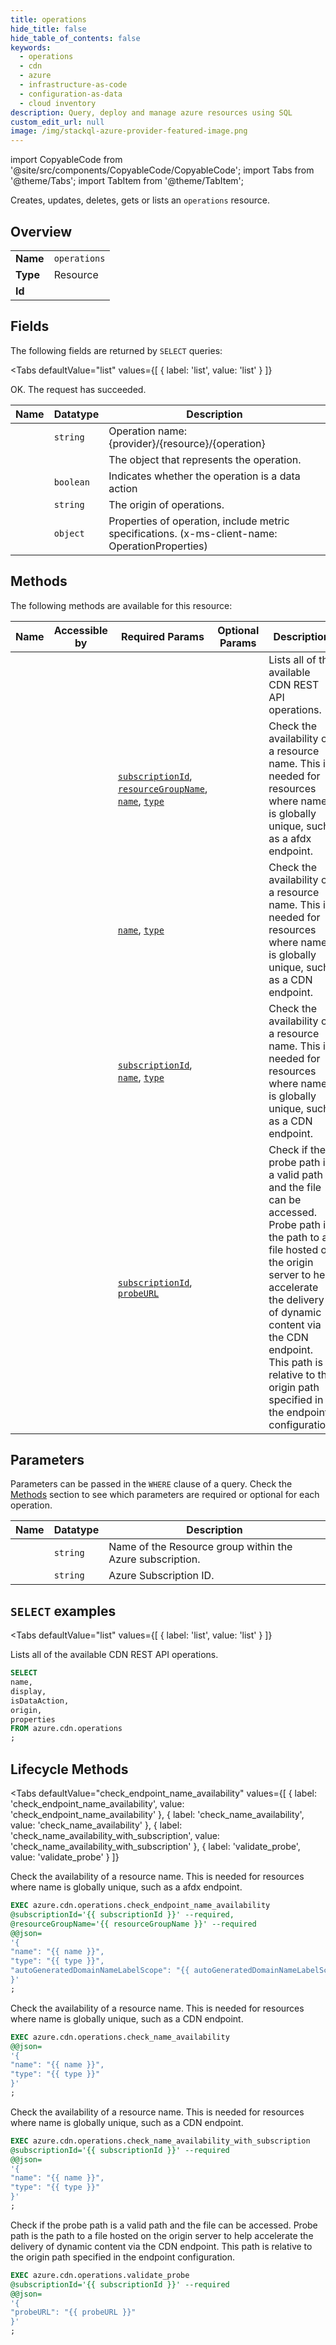 ```yaml
--- 
title: operations
hide_title: false
hide_table_of_contents: false
keywords:
  - operations
  - cdn
  - azure
  - infrastructure-as-code
  - configuration-as-data
  - cloud inventory
description: Query, deploy and manage azure resources using SQL
custom_edit_url: null
image: /img/stackql-azure-provider-featured-image.png
---
```


import CopyableCode from '@site/src/components/CopyableCode/CopyableCode';
import Tabs from '@theme/Tabs';
import TabItem from '@theme/TabItem';

Creates, updates, deletes, gets or lists an <code>operations</code> resource.

## Overview
<table><tbody>
<tr><td><b>Name</b></td><td><code>operations</code></td></tr>
<tr><td><b>Type</b></td><td>Resource</td></tr>
<tr><td><b>Id</b></td><td><CopyableCode code="azure.cdn.operations" /></td></tr>
</tbody></table>

## Fields

The following fields are returned by `SELECT` queries:

<Tabs
    defaultValue="list"
    values={[
        { label: 'list', value: 'list' }
    ]}
>
<TabItem value="list">

OK. The request has succeeded.

<table>
<thead>
    <tr>
    <th>Name</th>
    <th>Datatype</th>
    <th>Description</th>
    </tr>
</thead>
<tbody>
<tr>
    <td><CopyableCode code="name" /></td>
    <td><code>string</code></td>
    <td>Operation name: &#123;provider&#125;/&#123;resource&#125;/&#123;operation&#125;</td>
</tr>
<tr>
    <td><CopyableCode code="display" /></td>
    <td><code></code></td>
    <td>The object that represents the operation.</td>
</tr>
<tr>
    <td><CopyableCode code="isDataAction" /></td>
    <td><code>boolean</code></td>
    <td>Indicates whether the operation is a data action</td>
</tr>
<tr>
    <td><CopyableCode code="origin" /></td>
    <td><code>string</code></td>
    <td>The origin of operations.</td>
</tr>
<tr>
    <td><CopyableCode code="properties" /></td>
    <td><code>object</code></td>
    <td>Properties of operation, include metric specifications. (x-ms-client-name: OperationProperties)</td>
</tr>
</tbody>
</table>
</TabItem>
</Tabs>

## Methods

The following methods are available for this resource:

<table>
<thead>
    <tr>
    <th>Name</th>
    <th>Accessible by</th>
    <th>Required Params</th>
    <th>Optional Params</th>
    <th>Description</th>
    </tr>
</thead>
<tbody>
<tr>
    <td><a href="#list"><CopyableCode code="list" /></a></td>
    <td><CopyableCode code="select" /></td>
    <td></td>
    <td></td>
    <td>Lists all of the available CDN REST API operations.</td>
</tr>
<tr>
    <td><a href="#check_endpoint_name_availability"><CopyableCode code="check_endpoint_name_availability" /></a></td>
    <td><CopyableCode code="exec" /></td>
    <td><a href="#parameter-subscriptionId"><code>subscriptionId</code></a>, <a href="#parameter-resourceGroupName"><code>resourceGroupName</code></a>, <a href="#parameter-name"><code>name</code></a>, <a href="#parameter-type"><code>type</code></a></td>
    <td></td>
    <td>Check the availability of a resource name. This is needed for resources where name is globally unique, such as a afdx endpoint.</td>
</tr>
<tr>
    <td><a href="#check_name_availability"><CopyableCode code="check_name_availability" /></a></td>
    <td><CopyableCode code="exec" /></td>
    <td><a href="#parameter-name"><code>name</code></a>, <a href="#parameter-type"><code>type</code></a></td>
    <td></td>
    <td>Check the availability of a resource name. This is needed for resources where name is globally unique, such as a CDN endpoint.</td>
</tr>
<tr>
    <td><a href="#check_name_availability_with_subscription"><CopyableCode code="check_name_availability_with_subscription" /></a></td>
    <td><CopyableCode code="exec" /></td>
    <td><a href="#parameter-subscriptionId"><code>subscriptionId</code></a>, <a href="#parameter-name"><code>name</code></a>, <a href="#parameter-type"><code>type</code></a></td>
    <td></td>
    <td>Check the availability of a resource name. This is needed for resources where name is globally unique, such as a CDN endpoint.</td>
</tr>
<tr>
    <td><a href="#validate_probe"><CopyableCode code="validate_probe" /></a></td>
    <td><CopyableCode code="exec" /></td>
    <td><a href="#parameter-subscriptionId"><code>subscriptionId</code></a>, <a href="#parameter-probeURL"><code>probeURL</code></a></td>
    <td></td>
    <td>Check if the probe path is a valid path and the file can be accessed. Probe path is the path to a file hosted on the origin server to help accelerate the delivery of dynamic content via the CDN endpoint. This path is relative to the origin path specified in the endpoint configuration.</td>
</tr>
</tbody>
</table>

## Parameters

Parameters can be passed in the `WHERE` clause of a query. Check the [Methods](#methods) section to see which parameters are required or optional for each operation.

<table>
<thead>
    <tr>
    <th>Name</th>
    <th>Datatype</th>
    <th>Description</th>
    </tr>
</thead>
<tbody>
<tr id="parameter-resourceGroupName">
    <td><CopyableCode code="resourceGroupName" /></td>
    <td><code>string</code></td>
    <td>Name of the Resource group within the Azure subscription.</td>
</tr>
<tr id="parameter-subscriptionId">
    <td><CopyableCode code="subscriptionId" /></td>
    <td><code>string</code></td>
    <td>Azure Subscription ID.</td>
</tr>
</tbody>
</table>

## `SELECT` examples

<Tabs
    defaultValue="list"
    values={[
        { label: 'list', value: 'list' }
    ]}
>
<TabItem value="list">

Lists all of the available CDN REST API operations.

```sql
SELECT
name,
display,
isDataAction,
origin,
properties
FROM azure.cdn.operations
;
```
</TabItem>
</Tabs>


## Lifecycle Methods

<Tabs
    defaultValue="check_endpoint_name_availability"
    values={[
        { label: 'check_endpoint_name_availability', value: 'check_endpoint_name_availability' },
        { label: 'check_name_availability', value: 'check_name_availability' },
        { label: 'check_name_availability_with_subscription', value: 'check_name_availability_with_subscription' },
        { label: 'validate_probe', value: 'validate_probe' }
    ]}
>
<TabItem value="check_endpoint_name_availability">

Check the availability of a resource name. This is needed for resources where name is globally unique, such as a afdx endpoint.

```sql
EXEC azure.cdn.operations.check_endpoint_name_availability 
@subscriptionId='{{ subscriptionId }}' --required, 
@resourceGroupName='{{ resourceGroupName }}' --required 
@@json=
'{
"name": "{{ name }}", 
"type": "{{ type }}", 
"autoGeneratedDomainNameLabelScope": "{{ autoGeneratedDomainNameLabelScope }}"
}'
;
```
</TabItem>
<TabItem value="check_name_availability">

Check the availability of a resource name. This is needed for resources where name is globally unique, such as a CDN endpoint.

```sql
EXEC azure.cdn.operations.check_name_availability 
@@json=
'{
"name": "{{ name }}", 
"type": "{{ type }}"
}'
;
```
</TabItem>
<TabItem value="check_name_availability_with_subscription">

Check the availability of a resource name. This is needed for resources where name is globally unique, such as a CDN endpoint.

```sql
EXEC azure.cdn.operations.check_name_availability_with_subscription 
@subscriptionId='{{ subscriptionId }}' --required 
@@json=
'{
"name": "{{ name }}", 
"type": "{{ type }}"
}'
;
```
</TabItem>
<TabItem value="validate_probe">

Check if the probe path is a valid path and the file can be accessed. Probe path is the path to a file hosted on the origin server to help accelerate the delivery of dynamic content via the CDN endpoint. This path is relative to the origin path specified in the endpoint configuration.

```sql
EXEC azure.cdn.operations.validate_probe 
@subscriptionId='{{ subscriptionId }}' --required 
@@json=
'{
"probeURL": "{{ probeURL }}"
}'
;
```
</TabItem>
</Tabs>

